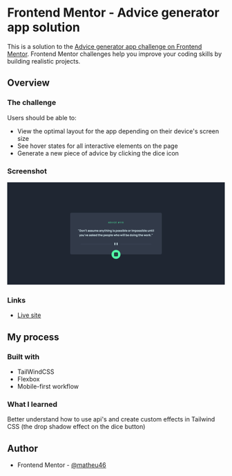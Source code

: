 # Frontend Mentor - Advice generator app solution

This is a solution to the [Advice generator app challenge on Frontend Mentor](https://www.frontendmentor.io/challenges/advice-generator-app-QdUG-13db). Frontend Mentor challenges help you improve your coding skills by building realistic projects.

## Overview

### The challenge

Users should be able to:

- View the optimal layout for the app depending on their device's screen size
- See hover states for all interactive elements on the page
- Generate a new piece of advice by clicking the dice icon

### Screenshot

![](./screenshot.png)

### Links

- [Live site](https://matheu46.github.io/advice-generator-app-main/)

## My process

### Built with

- TailWindCSS
- Flexbox
- Mobile-first workflow

### What I learned

Better understand how to use api's and create custom effects in Tailwind CSS (the drop shadow effect on the dice button)

## Author

- Frontend Mentor - [@matheu46](https://www.frontendmentor.io/profile/Matheu46)
